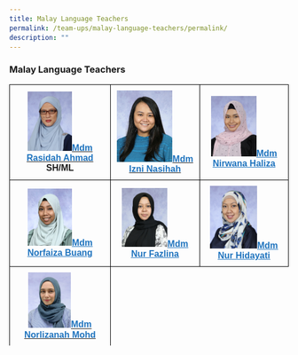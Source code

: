 ```yaml
---
title: Malay Language Teachers
permalink: /team-ups/malay-language-teachers/permalink/
description: ""
---
```

### **Malay Language Teachers**
<style type="text/css">
.tg  {border-collapse:collapse;border-spacing:0;}
.tg td{border-color:black;border-style:solid;border-width:1px;font-family:Arial, sans-serif;font-size:16px;
  overflow:hidden;padding:10px 5px;word-break:normal;}
.tg th{border-color:black;border-style:solid;border-width:1px;font-family:Arial, sans-serif;font-size:14px;
  font-weight:normal;overflow:hidden;padding:10px 5px;word-break:normal;}
.tg .tg-f4yw{background-color:#FFF;text-align:center;vertical-align:middle}
.tg .tg-vgmr{background-color:#;text-align:center;vertical-align:middle}
</style>
<table class="tg">
<thead>
			<td colspan="2" class="tg-vgmr"><img style="width:47%" src="/images/Our%20Team%20UPS/Malay%20Language%20Teachers/mdm%20rasidah%20ahmad.jpg"><span style="font-weight:bold"><span style="font-weight:bold"><a rel="noopener noreferrer" target="_blank" href="mailto:rasidah_ahmad@schools.gov.sg"><span style="text-decoration;color:#1E73BE;background-color:transparent">Mdm Rasidah Ahmad</span></a><br>SH/ML
				<td colspan="2" class="tg-vgmr"><img style="width:67%" src="/images/Our%20Team%20UPS/Malay%20Language%20Teachers/izni.jpg"><span style="font-weight:bold"><span style="font-weight:bold"><a rel="noopener noreferrer" target="_blank" href="mailto:izni_nasihah_zulkifli@schools.gov.sg"><span style="text-decoration;color:#1E73BE;background-color:transparent">Mdm Izni Nasihah
					<td colspan="2" class="tg-vgmr"><img style="width:55%" src="/images/Our%20Team%20UPS/Malay%20Language%20Teachers/mdm%20nirwana%20haliza%20bte%20mohamed%20hal.jpg"><span style="font-weight:bold"><a rel="noopener noreferrer" target="_blank" href="mailto:nirwana_haliza_mohamed_halil@schools.gov.sg"><span style="text-decoration:underline;color:#1E73BE;background-color:transparent">Mdm Nirwana Haliza
				<tr>
				<td colspan="2" class="tg-vgmr"><img style="width:47%" src="/images/Our%20Team%20UPS/Malay%20Language%20Teachers/Faiza.jpg"><span style="font-weight:bold"><a rel="noopener noreferrer" target="_blank" href="mailto:norfaiza_buang@schools.gov.sg"><span style="text-decoration:underline;color:#1E73BE;background-color:transparent">Mdm Norfaiza Buang
		 <td colspan="2" class="tg-vgmr"><img style="width:55%" src="/images/Our%20Team%20UPS/Malay%20Language%20Teachers/Fazlina.jpg"><span style="font-weight:bold"><a rel="noopener noreferrer" target="_blank" href="mailto:fazlina_mohamed@schools.gov.sg"><span style="text-decoration:underline;color:#1E73BE;background-color:transparent">Mdm Nur Fazlina
		<td colspan="2" class="tg-vgmr"><img style="width:57%" src="/images/Our%20Team%20UPS/Malay%20Language%20Teachers/mdm%20nur%20hidayati%20bte%20mohd%20ali.jpg"><span style="font-weight:bold"><a rel="noopener noreferrer" target="_blank" href="mailto:nur_hidayati_mohd_ali@schools.gov.sg"><span style="text-decoration:underline;color:#1E73BE;background-color:transparent">Mdm Nur Hidayati
			<tr>
				<td colspan="2" class="tg-vgmr"><img style="width:45%" src="/images/Our%20Team%20UPS/Malay%20Language%20Teachers/Mdm%20Norlizanah.png"><span style="font-weight:bold"><span style="font-weight:bold"><a rel="noopener noreferrer" target="_blank" href="mailto:norlizanah_mohamed_nor@schools.gov.sg"><span style="text-decoration;color:#1E73BE;background-color:transparent">Mdm Norlizanah Mohd
					<tr>